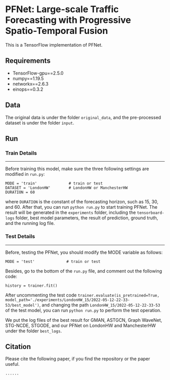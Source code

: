 # PFNet: Large-scale Traffic Forecasting with Progressive Spatio-Temporal Fusion

This is a TensorFlow implementation of PFNet.

## Requirements

* TensorFlow-gpu==2.5.0
* numpy==1.19.5
* networkx==2.6.3
* einops==0.3.2

## Data

The original data is under the folder `original_data`, and the pre-processed dataset is under the folder `input`.

## Run

### Train Details
***
Before training this model, make sure the three following settings are modified in `run.py`:

    MODE = 'train'              # train or test
    DATASET = 'LondonHW'        # LondonHW or ManchesterHW
    DURATION = 60

where `DURATION` is the constant of the forecasting horizon, such as 15, 30, and 60. 
After that, you can run `python run.py` to start training PFNet. The result will be generated in the `experiments` folder, including the `tensorboard-logs` folder, best model parameters, the result of prediction, ground truth, and the running log file.

### Test Details
***
Before, testing the PFNet, you should modify the MODE variable as follows:

    MODE = 'test'              # train or test

Besides, go to the bottom of the `run.py` file, and comment out the following code:

    history = trainer.fit()
    
After uncommenting the test code `trainer.evaluate(is_pretrained=True, model_path='./experiments/LondonHW_15/2022-05-12-22-33-53/best_model')`, and changing the path `LondonHW_15/2022-05-12-22-33-53` of the test model, you can run `python run.py` to perform the test operation.

We put the log files of the best result for GMAN, ASTGCN, Graph WaveNet, STG-NCDE, STGODE, and our PFNet on LondonHW and ManchesterHW under the folder `best_logs`.

## Citation

Please cite the following paper, if you find the repository or the paper useful.

    ......
